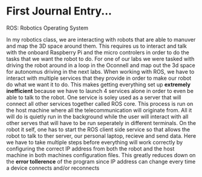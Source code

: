 # First Journal Entry...

ROS: Robotics Operating System

In my robotics class, we are interacting with robots that are able to manuver and map the 3D space around them. This requires us to interact and talk with the onboard Raspberry Pi and the micro controlers in order to do the tasks that we want the robot to do. For one of our labs we were tasked with driving the robot around in a loop in the Oconnell and map out the 3d space for autonomus driving in the next labs. When working with ROS, we have to interact with multiple services that they provide in order to make our robot do what we want it to do. This makes getting everything set up **extremely inefficient** because we have to launch 4 services alone in order to even be able to talk to the robot. One service is soley used as a server that will connect all other services together called ROS core. This process is run on the host machine where all the telecommunication will originate from. All it will do is quietly run in the background while the user will interact with all other serves that will have to be run seperately in different terminals. On the robot it self, one has to start the ROS client side service so that allows the robot to talk to ther server, our personal laptop, recieve and send data. Here we have to take multiple steps before everything will work correctly by configuring the correct IP address from both the robot and the host machine in both machines configuration files. This greatly reduces down on the **error tollerence** of the program since IP address can change every time a device connects and/or reconnects 
